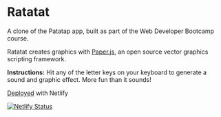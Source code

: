 # Ratatat
A clone of the Patatap app, built as part of the Web Developer Bootcamp course.

Ratatat creates graphics with [Paper.js](http://paperjs.org/), an open source vector graphics scripting framework.

**Instructions:** Hit any of the letter keys on your keyboard to generate a sound and graphic effect. More fun than it sounds!

[Deployed](https://ratatat.netlify.app/) with Netlify

[![Netlify Status](https://api.netlify.com/api/v1/badges/f0afbdcb-e8d9-484a-a9d9-925d6697355d/deploy-status)](https://app.netlify.com/sites/ratatat/deploys)
